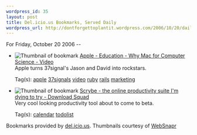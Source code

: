 ```yaml
--- 
wordpress_id: 35
layout: post
title: Del.icio.us Bookmarks, Served Daily
wordpress_url: http://dontforgettoplantit.wordpress.com/2006/10/20/daily-delicious/
---
```

<p class="daily-delicious-header">For Friday, October 20 2006 --</p>

<ul class="daily-delicious">
	<li><p><img alt="Thumbnail of bookmark" src="http://images.websnapr.com/?url=http://www.apple.com/education/whymac/compsci/video.html" />
<a title="http://www.apple.com/education/whymac/compsci/video.html" href="http://www.apple.com/education/whymac/compsci/video.html">Apple - Education - Why Mac for Computer Science - Video</a><br />
Apple turns 37signal's Jason and David into rockstars.</p>
<div class="daily-delicious-tags">Tag(s): <a href="http://del.icio.us/popular/apple">apple</a> <a href="http://del.icio.us/popular/37signals">37signals</a> <a href="http://del.icio.us/popular/video">video</a> <a href="http://del.icio.us/popular/ruby">ruby</a> <a href="http://del.icio.us/popular/rails">rails</a> <a href="http://del.icio.us/popular/marketing">marketing</a></div>
</li>
	<li><p><img alt="Thumbnail of bookmark" src="http://images.websnapr.com/?url=http://www.downloadsquad.com/2006/10/20/scrybe-the-online-productivity-suite-im-dying-to-try/" />
<a title="http://www.downloadsquad.com/2006/10/20/scrybe-the-online-productivity-suite-im-dying-to-try/" href="http://www.downloadsquad.com/2006/10/20/scrybe-the-online-productivity-suite-im-dying-to-try/">Scrybe - the online productivity suite I'm dying to try - Download Squad</a><br />
Very cool looking productivity tool about to come to beta.</p>
<div class="daily-delicious-tags">Tag(s): <a href="http://del.icio.us/popular/calendar">calendar</a> <a href="http://del.icio.us/popular/todolist">todolist</a></div>
</li>
</ul>
<p class="daily-delicious-footer">Bookmarks provided by <a href="http://del.icio.us/cyu">del.icio.us</a>.  Thumbnails courtesy of <a href="http://websnapr.com">WebSnapr</a></p>
